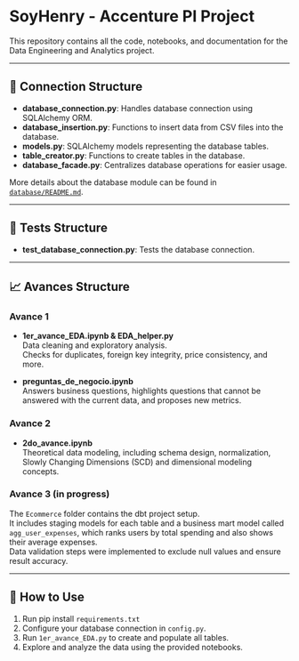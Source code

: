 # SoyHenry - Accenture PI Project

This repository contains all the code, notebooks, and documentation for the Data Engineering and Analytics project.

---

## 🔗 Connection Structure

- **database_connection.py**: Handles database connection using SQLAlchemy ORM.
- **database_insertion.py**: Functions to insert data from CSV files into the database.
- **models.py**: SQLAlchemy models representing the database tables.
- **table_creator.py**: Functions to create tables in the database.
- **database_facade.py**: Centralizes database operations for easier usage.

More details about the database module can be found in [`database/README.md`](database/README.md).

---

## 🧪 Tests Structure
- **test_database_connection.py**: Tests the database connection.

---

## 📈 Avances Structure

### Avance 1

- **1er_avance_EDA.ipynb & EDA_helper.py**  
  Data cleaning and exploratory analysis.  
  Checks for duplicates, foreign key integrity, price consistency, and more.

- **preguntas_de_negocio.ipynb**  
  Answers business questions, highlights questions that cannot be answered with the current data, and proposes new metrics.

### Avance 2

- **2do_avance.ipynb**  
  Theoretical data modeling, including schema design, normalization, Slowly Changing Dimensions (SCD) and dimensional modeling concepts.

### Avance 3 (in progress)

The `Ecommerce` folder contains the dbt project setup.  
It includes staging models for each table and a business mart model called `agg_user_expenses`, which ranks users by total spending and also shows their average expenses.  
Data validation steps were implemented to exclude null values and ensure result accuracy.

---

## 🚀 How to Use

1. Run pip install `requirements.txt`
2. Configure your database connection in `config.py`.
3. Run `1er_avance_EDA.py` to create and populate all tables.
4. Explore and analyze the data using the provided notebooks.